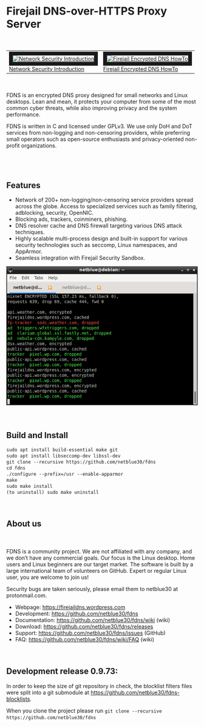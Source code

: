 # Firejail DNS-over-HTTPS Proxy Server
<div style="height:20px;">&nbsp;</div>

<table>
<tr>
<td>
<a href="https://odysee.com/@netblue30:9/networking:5" target="_blank">
<img src="https://thumbs.odycdn.com/ab044dd53b47ff1a6355ecc11c27b9ec.webp"
alt="Network Security Introduction" width="240" height="142" border="10" />
<br/>Network Security Introduction
</a>
</td>
<td>
<a href="https://odysee.com/@netblue30:9/nonet:7" target="_blank">
<img src="https://thumbs.odycdn.com/d22e1d3084e6f03315e076f640d829ec.webp"
alt="Firejail Encrypted DNS HowTo" width="240" height="142" border="10" />
<br/>Firejail Encrypted DNS HowTo
</a>
</td>
</tr>
</table>

<div style="height:20px;">&nbsp;</div>

FDNS is an encrypted DNS proxy designed for small networks and Linux desktops. Lean and mean, it protects your computer from some of the most common cyber threats, while also improving privacy and the system performance.

FDNS is written in C and licensed under GPLv3. We use only DoH and DoT services from non-logging and non-censoring providers, while preferring small operators such as open-source enthusiasts and privacy-oriented non-profit organizations.

<div style="height:20px;">&nbsp;</div>

<table>
<tr>

<div style="height:20px;">&nbsp;</div>

<h2>Features</h2>
<ul>
<li>Network of 200+ non-logging/non-censoring service providers spread across the globe. Access to specialized services such as family filtering, adblocking, security, OpenNIC.</li>
<li>Blocking ads, trackers, coinminers, phishing.</li>
<li>DNS resolver cache and DNS firewall targeting various DNS attack techniques.</li>
<li>Highly scalable multi-process design and built-in support for various security technologies such as seccomp, Linux namespaces, and AppArmor.</li>
<li>Seamless integration with Firejail Security Sandbox.</li>
</ul>

![FDNS monitor](monitor1.png)

<div style="height:20px;">&nbsp;</div>


<h2>Build and Install</h2>

`````
sudo apt install build-essential make git
sudo apt install libseccomp-dev libssl-dev
git clone --recursive https://github.com/netblue30/fdns
cd fdns
./configure --prefix=/usr --enable-apparmor
make
sudo make install
(to uninstall) sudo make uninstall
`````

<div style="height:20px;">&nbsp;</div>
<h2>About us</h2>
<div style="height:20px;">&nbsp;</div>

FDNS is a community project. We are not affiliated with any company, and we don’t have any commercial goals. Our focus is the Linux desktop. Home users and Linux beginners are our target market. The software is built by a large international team of volunteers on GitHub. Expert or regular Linux user, you are welcome to join us!

Security bugs are taken seriously, please email them to netblue30 at protonmail.com.

<ul>
<li>Webpage: <a href="https://firejaildns.wordpress.com">https://firejaildns.wordpress.com</a></li>
<li>Development: <a href="https://github.com/netblue30/fdns">https://github.com/netblue30/fdns</a></li>
<li>Documentation: <a href="https://github.com/netblue30/fdns/wiki">https://github.com/netblue30/fdns/wiki</a> (wiki)</li>
<li>Download: <a href="https://github.com/netblue30/fdns/releases">https://github.com/netblue30/fdns/releases</a></li>
<li>Support: <a href="https://github.com/netblue30/fdns/issues">https://github.com/netblue30/fdns/issues</a> (GitHub)
<li>FAQ: <a href="https://github.com/netblue30/fdns/wiki/FAQ">https://github.com/netblue30/fdns/wiki/FAQ</a> (wiki)</li>
</ul>
<div style="height:20px;">&nbsp;</div>

<h2>Development release 0.9.73:</h2>

In order to keep the size of git repository in check,
the blocklist filters files were split into a git submodule at https://github.com/netblue30/fdns-blocklists.

When you clone the project please run `````git clone --recursive https://github.com/netblue30/fdns`````

<div style="height:20px;">&nbsp;</div>
